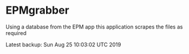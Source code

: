 # EPMgrabber
Using a database from the EPM app this application scrapes the files as required


Latest backup: Sun Aug 25 10:03:02 UTC 2019
